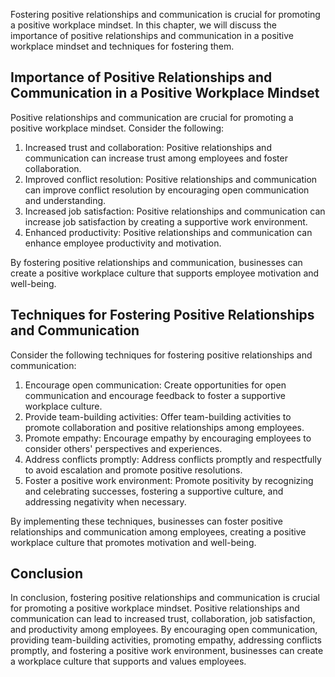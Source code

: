 
Fostering positive relationships and communication is crucial for promoting a positive workplace mindset. In this chapter, we will discuss the importance of positive relationships and communication in a positive workplace mindset and techniques for fostering them.

Importance of Positive Relationships and Communication in a Positive Workplace Mindset
--------------------------------------------------------------------------------------

Positive relationships and communication are crucial for promoting a positive workplace mindset. Consider the following:

1. Increased trust and collaboration: Positive relationships and communication can increase trust among employees and foster collaboration.
2. Improved conflict resolution: Positive relationships and communication can improve conflict resolution by encouraging open communication and understanding.
3. Increased job satisfaction: Positive relationships and communication can increase job satisfaction by creating a supportive work environment.
4. Enhanced productivity: Positive relationships and communication can enhance employee productivity and motivation.

By fostering positive relationships and communication, businesses can create a positive workplace culture that supports employee motivation and well-being.

Techniques for Fostering Positive Relationships and Communication
-----------------------------------------------------------------

Consider the following techniques for fostering positive relationships and communication:

1. Encourage open communication: Create opportunities for open communication and encourage feedback to foster a supportive workplace culture.
2. Provide team-building activities: Offer team-building activities to promote collaboration and positive relationships among employees.
3. Promote empathy: Encourage empathy by encouraging employees to consider others' perspectives and experiences.
4. Address conflicts promptly: Address conflicts promptly and respectfully to avoid escalation and promote positive resolutions.
5. Foster a positive work environment: Promote positivity by recognizing and celebrating successes, fostering a supportive culture, and addressing negativity when necessary.

By implementing these techniques, businesses can foster positive relationships and communication among employees, creating a positive workplace culture that promotes motivation and well-being.

Conclusion
----------

In conclusion, fostering positive relationships and communication is crucial for promoting a positive workplace mindset. Positive relationships and communication can lead to increased trust, collaboration, job satisfaction, and productivity among employees. By encouraging open communication, providing team-building activities, promoting empathy, addressing conflicts promptly, and fostering a positive work environment, businesses can create a workplace culture that supports and values employees.

